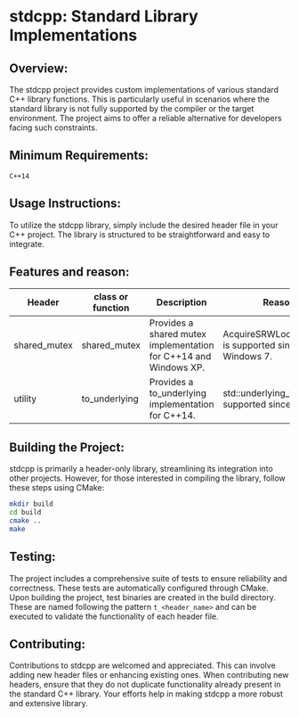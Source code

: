 # stdcpp: Standard Library Implementations

## Overview:
The stdcpp project provides custom implementations of various standard C++ library functions. This is particularly useful in scenarios where the standard library is not fully supported by the compiler or the target environment. The project aims to offer a reliable alternative for developers facing such constraints.

## Minimum Requirements:
```
C++14
```

## Usage Instructions:
To utilize the stdcpp library, simply include the desired header file in your C++ project. The library is structured to be straightforward and easy to integrate.

## Features and reason:
| Header | class or function | Description | Reason |
| --- | --- | --- | --- |
| shared_mutex | shared_mutex | Provides a shared mutex implementation for C++14 and Windows XP. | AcquireSRWLockExclusive is supported since Windows 7. |
| utility | to_underlying | Provides a to_underlying implementation for C++14. | std::underlying_type is supported since C++23. |

## Building the Project:
stdcpp is primarily a header-only library, streamlining its integration into other projects. However, for those interested in compiling the library, follow these steps using CMake:

```bash
mkdir build
cd build
cmake ..
make
```

## Testing:
The project includes a comprehensive suite of tests to ensure reliability and correctness. These tests are automatically configured through CMake. Upon building the project, test binaries are created in the build directory. These are named following the pattern `t_<header_name>` and can be executed to validate the functionality of each header file.

## Contributing:
Contributions to stdcpp are welcomed and appreciated. This can involve adding new header files or enhancing existing ones. When contributing new headers, ensure that they do not duplicate functionality already present in the standard C++ library. Your efforts help in making stdcpp a more robust and extensive library.
